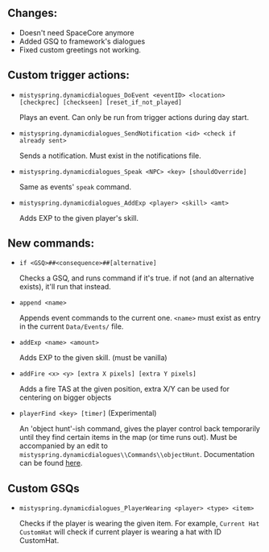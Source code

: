 ## Changes:
- Doesn't need SpaceCore anymore
- Added GSQ to framework's dialogues
- Fixed custom greetings not working.

## Custom trigger actions:
- `mistyspring.dynamicdialogues_DoEvent <eventID> <location> [checkprec] [checkseen] [reset_if_not_played]`
  
  Plays an event. Can only be run from trigger actions during day start.


- `mistyspring.dynamicdialogues_SendNotification <id> <check if already sent>`

  Sends a notification. Must exist in the notifications file.


- `mistyspring.dynamicdialogues_Speak <NPC> <key> [shouldOverride]`

  Same as events' `speak` command.


- `mistyspring.dynamicdialogues_AddExp <player> <skill> <amt>`

  Adds EXP to the given player's skill.

  
## New commands:

- `if <GSQ>##<consequence>##[alternative]`
  
   Checks a GSQ, and runs command if it's true. if not (and an alternative exists), it'll run that instead.


- `append <name>`

  Appends event commands to the current one. `<name>` must exist as entry in the current `Data/Events/` file.


- `addExp <name> <amount>`

  Adds EXP to the given skill. (must be vanilla)


- `addFire <x> <y> [extra X pixels] [extra Y pixels]`

  Adds a fire TAS at the given position, extra X/Y can be used for centering on bigger objects


- `playerFind <key> [timer]` (Experimental)

  An 'object hunt'-ish command, gives the player control back temporarily until they find certain items in the map (or time runs out).
  Must be accompanied by an edit to `mistyspring.dynamicdialogues\\Commands\\objectHunt`. Documentation can be found [here](https://github.com/misty-spring/DynamicDialogues/blob/main/docs/event-commands.md#object-hunts).
  
## Custom GSQs

- `mistyspring.dynamicdialogues_PlayerWearing <player> <type> <item>`

  Checks if the player is wearing the given item. For example, `Current Hat CustomHat` will check if current player is wearing a hat with ID CustomHat.
